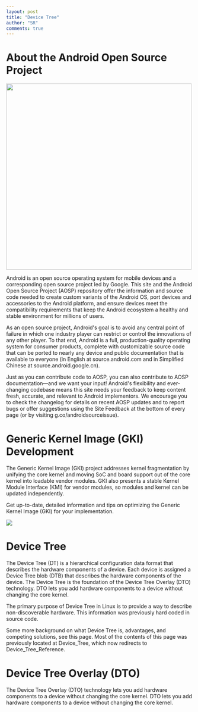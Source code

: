 ```yaml
---
layout: post
title: "Device Tree"
author: "SR"
comments: true
---
```


# About the Android Open Source Project

<img align="center" src="https://source.android.com/static/images/android_stack_720.png" width="500">

Android is an open source operating system for mobile devices and a corresponding open source project led by Google. This site and the Android Open Source Project (AOSP) repository offer the information and source code needed to create custom variants of the Android OS, port devices and accessories to the Android platform, and ensure devices meet the compatibility requirements that keep the Android ecosystem a healthy and stable environment for millions of users.

As an open source project, Android's goal is to avoid any central point of failure in which one industry player can restrict or control the innovations of any other player. To that end, Android is a full, production-quality operating system for consumer products, complete with customizable source code that can be ported to nearly any device and public documentation that is available to everyone (in English at source.android.com and in Simplified Chinese at source.android.google.cn).

Just as you can contribute code to AOSP, you can also contribute to AOSP documentation—and we want your input! Android's flexibility and ever-changing codebase means this site needs your feedback to keep content fresh, accurate, and relevant to Android implementors. We encourage you to check the changelog for details on recent AOSP updates and to report bugs or offer suggestions using the Site Feedback at the bottom of every page (or by visiting g.co/androidsourceissue).

# Generic Kernel Image (GKI) Development
The Generic Kernel Image (GKI) project addresses kernel fragmentation by unifying the core kernel and moving SoC and board support out of the core kernel into loadable vendor modules. GKI also presents a stable Kernel Module Interface (KMI) for vendor modules, so modules and kernel can be updated independently.

Get up-to-date, detailed information and tips on optimizing the Generic Kernel Image (GKI) for your implementation.

<img align="center" src="https://developer.android.com/static/images/cluster-illustrations/success-guide-16-9.svg">

# Device Tree
The Device Tree (DT) is a hierarchical configuration data format that describes the hardware components of a device. Each device is assigned a Device Tree blob (DTB) that describes the hardware components of the device.
The Device Tree is the foundation of the Device Tree Overlay (DTO) technology. DTO lets you add hardware components to a device without changing the core kernel.

The primary purpose of Device Tree in Linux is to provide a way to describe non-discoverable hardware. This information was previously hard coded in source code.

Some more background on what Device Tree is, advantages, and competing solutions, see this page. Most of the contents of this page was previously located at Device_Tree, which now redirects to Device_Tree_Reference.

# Device Tree Overlay (DTO)
The Device Tree Overlay (DTO) technology lets you add hardware components to a device without changing the core kernel.
DTO lets you add hardware components to a device without changing the core kernel.
